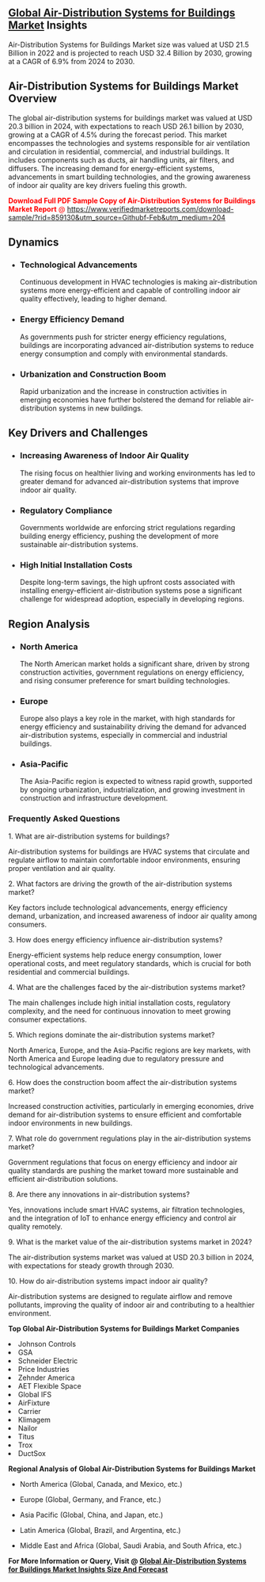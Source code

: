 <h2><a href="https://www.verifiedmarketreports.com/download-sample/?rid=859130&amp;utm_source=Githubf&amp;utm_medium=204" target="_blank">Global Air-Distribution Systems for Buildings Market</a> Insights</h2><p>Air-Distribution Systems for Buildings Market size was valued at USD 21.5 Billion in 2022 and is projected to reach USD 32.4 Billion by 2030, growing at a CAGR of 6.9% from 2024 to 2030.</p><p> <h2>Air-Distribution Systems for Buildings Market Overview</h2> <p>The global air-distribution systems for buildings market was valued at USD 20.3 billion in 2024, with expectations to reach USD 26.1 billion by 2030, growing at a CAGR of 4.5% during the forecast period. This market encompasses the technologies and systems responsible for air ventilation and circulation in residential, commercial, and industrial buildings. It includes components such as ducts, air handling units, air filters, and diffusers. The increasing demand for energy-efficient systems, advancements in smart building technologies, and the growing awareness of indoor air quality are key drivers fueling this growth.</p> <p><p><span class=""><span style="color: #ff0000;"><strong>Download Full PDF Sample Copy of Air-Distribution Systems for Buildings Market Report</strong> @ </span><a href="https://www.verifiedmarketreports.com/download-sample/?rid=859130&amp;utm_source=Githubf-Feb&amp;utm_medium=204" target="_blank">https://www.verifiedmarketreports.com/download-sample/?rid=859130&amp;utm_source=Githubf-Feb&amp;utm_medium=204</a></span></p></p> <h2>Dynamics</h2> <ul> <li><h3>Technological Advancements</h3>Continuous development in HVAC technologies is making air-distribution systems more energy-efficient and capable of controlling indoor air quality effectively, leading to higher demand.</li> <li><h3>Energy Efficiency Demand</h3>As governments push for stricter energy efficiency regulations, buildings are incorporating advanced air-distribution systems to reduce energy consumption and comply with environmental standards.</li> <li><h3>Urbanization and Construction Boom</h3>Rapid urbanization and the increase in construction activities in emerging economies have further bolstered the demand for reliable air-distribution systems in new buildings.</li> </ul> <h2>Key Drivers and Challenges</h2> <ul> <li><h3>Increasing Awareness of Indoor Air Quality</h3>The rising focus on healthier living and working environments has led to greater demand for advanced air-distribution systems that improve indoor air quality.</li> <li><h3>Regulatory Compliance</h3>Governments worldwide are enforcing strict regulations regarding building energy efficiency, pushing the development of more sustainable air-distribution systems.</li> <li><h3>High Initial Installation Costs</h3>Despite long-term savings, the high upfront costs associated with installing energy-efficient air-distribution systems pose a significant challenge for widespread adoption, especially in developing regions.</li> </ul> <h2>Region Analysis</h2> <ul> <li><h3>North America</h3>The North American market holds a significant share, driven by strong construction activities, government regulations on energy efficiency, and rising consumer preference for smart building technologies.</li> <li><h3>Europe</h3>Europe also plays a key role in the market, with high standards for energy efficiency and sustainability driving the demand for advanced air-distribution systems, especially in commercial and industrial buildings.</li> <li><h3>Asia-Pacific</h3>The Asia-Pacific region is expected to witness rapid growth, supported by ongoing urbanization, industrialization, and growing investment in construction and infrastructure development.</li> </ul> <h3>Frequently Asked Questions</h3> <p>1. What are air-distribution systems for buildings?</p> <p>Air-distribution systems for buildings are HVAC systems that circulate and regulate airflow to maintain comfortable indoor environments, ensuring proper ventilation and air quality.</p> <p>2. What factors are driving the growth of the air-distribution systems market?</p> <p>Key factors include technological advancements, energy efficiency demand, urbanization, and increased awareness of indoor air quality among consumers.</p> <p>3. How does energy efficiency influence air-distribution systems?</p> <p>Energy-efficient systems help reduce energy consumption, lower operational costs, and meet regulatory standards, which is crucial for both residential and commercial buildings.</p> <p>4. What are the challenges faced by the air-distribution systems market?</p> <p>The main challenges include high initial installation costs, regulatory complexity, and the need for continuous innovation to meet growing consumer expectations.</p> <p>5. Which regions dominate the air-distribution systems market?</p> <p>North America, Europe, and the Asia-Pacific regions are key markets, with North America and Europe leading due to regulatory pressure and technological advancements.</p> <p>6. How does the construction boom affect the air-distribution systems market?</p> <p>Increased construction activities, particularly in emerging economies, drive demand for air-distribution systems to ensure efficient and comfortable indoor environments in new buildings.</p> <p>7. What role do government regulations play in the air-distribution systems market?</p> <p>Government regulations that focus on energy efficiency and indoor air quality standards are pushing the market toward more sustainable and efficient air-distribution solutions.</p> <p>8. Are there any innovations in air-distribution systems?</p> <p>Yes, innovations include smart HVAC systems, air filtration technologies, and the integration of IoT to enhance energy efficiency and control air quality remotely.</p> <p>9. What is the market value of the air-distribution systems market in 2024?</p> <p>The air-distribution systems market was valued at USD 20.3 billion in 2024, with expectations for steady growth through 2030.</p> <p>10. How do air-distribution systems impact indoor air quality?</p> <p>Air-distribution systems are designed to regulate airflow and remove pollutants, improving the quality of indoor air and contributing to a healthier environment.</p> </p><p><strong>Top Global Air-Distribution Systems for Buildings Market Companies</strong></p><div data-test-id=""><p><li>Johnson Controls</li><li> GSA</li><li> Schneider Electric</li><li> Price Industries</li><li> Zehnder America</li><li> AET Flexible Space</li><li> Global IFS</li><li> AirFixture</li><li> Carrier</li><li> Klimagem</li><li> Nailor</li><li> Titus</li><li> Trox</li><li> DuctSox</li></p><div><strong>Regional Analysis of&nbsp;Global Air-Distribution Systems for Buildings Market</strong></div><ul><li dir="ltr"><p dir="ltr">North America&nbsp;(Global, Canada, and Mexico, etc.)</p></li><li dir="ltr"><p dir="ltr">Europe (Global, Germany, and France, etc.)</p></li><li dir="ltr"><p dir="ltr">Asia Pacific&nbsp;(Global, China, and Japan, etc.)</p></li><li dir="ltr"><p dir="ltr">Latin America&nbsp;(Global, Brazil, and Argentina, etc.)</p></li><li dir="ltr">Middle East and Africa&nbsp;(Global, Saudi Arabia, and South Africa, etc.)</li></ul><p><strong>For More Information or Query, Visit @&nbsp;</strong><strong><a href="https://www.verifiedmarketreports.com/product/air-distribution-systems-for-buildings-market/?utm_source=Githubf&amp;utm_medium=204" target="_blank">Global Air-Distribution Systems for Buildings Market Insights Size And Forecast</a></strong></p></div>
